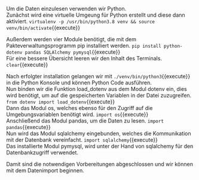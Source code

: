 Um die Daten einzulesen verwenden wir Python.  
Zunächst wird eine virtuelle Umgeung für Python erstellt und diese dann aktiviert. `virtualenv -p /usr/bin/python3.8 venv && source venv/bin/activate`{{execute}}

Außerdem werden vier Module benötigt, die mit dem Pakteverwaltungsprogramm pip installiert werden. `pip install python-dotenv pandas SQLAlchemy pymysql`{{execute}}  
Für eine bessere Übersicht leeren wir den Inhalt des Terminals. `clear`{{execute}}


Nach erfolgter installation gelangen wir mit `./venv/bin/python3`{{execute}} in die Python Konsole und können Python Code ausführen.  
Nun binden wir die Funktion load_dotenv aus dem Modul dotenv ein, dies wird benötigt, um auf die gespeicherten Variablen in der Datei zuzugreifen. `from dotenv import load_dotenv`{{execute}}  
Dann das Modul os, welches ebenso für den Zugriff auf die Umgebungsvariablen benötigt wird. `import os`{{execute}}  
Anschließend das Modul pandas, um die Daten zu lesen. `import pandas`{{execute}}  
Nun wird das Modul sqlalchemy eingebunden, welches die Kommunikation mit der Datenbank vereinfacht. `import sqlalchemy`{{execute}}  
Das installierte Modul pymysql, wird unter der Hand von sqlalchemy für den Datenbankzugriff verwendet.

Damit sind die notwendigen Vorbereitungen abgeschlossen und wir können mit dem Datenimport beginnen.